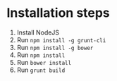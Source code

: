 # Installation steps
1. Install NodeJS
2. Run ```npm install -g grunt-cli```
3. Run ```npm install -g bower```
4. Run ```npm install```
5. Run ```bower install```
6. Run ```grunt build```


